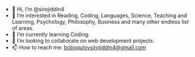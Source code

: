 - 👋 Hi, I’m @sirojiddin4
- 👀 I’m interested in Reading, Coding, Languages, Science, Teaching and Learning, Psychology, Philosophy, Business and many other endless list of areas.  
- 🌱 I’m currently learning Coding.
- 💞️ I’m looking to collaborate on web development projects.
- 📫 How to reach me: boboqulovsirojiddin4@gmail.com

<!---
sirojiddin4/sirojiddin4 is a ✨ special ✨ repository because its `README.md` (this file) appears on your GitHub profile.
You can click the Preview link to take a look at your changes.
--->
